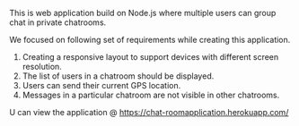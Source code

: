 This is web application build on Node.js where multiple users can group chat in private chatrooms.

We focused on following set of requirements while creating this application.

1.	Creating a responsive layout to support devices with different screen resolution.
2.	The list of users in a chatroom should be displayed.
3.	Users can send their current GPS location.
4.	Messages in a particular chatroom are not visible in other chatrooms.

U can view the application @ https://chat-roomapplication.herokuapp.com/



